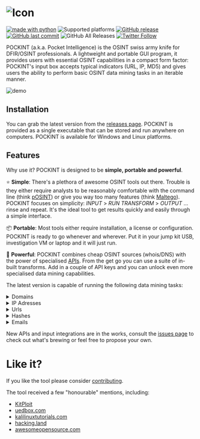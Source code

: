 ![Icon](https://github.com/netevert/pockint/blob/master/docs/icon.png)
=======
[![made with python](https://img.shields.io/badge/-made%20with%20python-blue.svg?logo=python&style=flat-square&logoColor=white)](https://www.python.org)
![Supported platforms](https://img.shields.io/badge/platform-Windows%20|%20Linux-informational.svg?style=flat-square)
[![GitHub release](https://img.shields.io/github/release/netevert/pockint.svg?style=flat-square)](https://github.com/netevert/pockint/releases)
[![GitHub last commit](https://img.shields.io/github/last-commit/netevert/pockint.svg?style=flat-square)](https://github.com/netevert/pockint/commit/master)
![GitHub All Releases](https://img.shields.io/github/downloads/netevert/pockint/total.svg?style=flat-square)
[![Twitter Follow](https://img.shields.io/twitter/follow/netevert.svg?style=social)](https://twitter.com/netevert)

POCKINT (a.k.a. Pocket Intelligence) is the OSINT swiss army knife for DFIR/OSINT professionals. A lightweight and portable GUI program, it provides users with essential OSINT capabilities in a compact form factor: POCKINT's input box accepts typical indicators (URL, IP, MD5) and gives users the ability to perform basic OSINT data mining tasks in an iterable manner.

![demo](https://github.com/netevert/pockint/blob/master/docs/demo.gif)

## Installation

You can grab the latest version from the [releases page](https://github.com/netevert/pockint/releases/latest). POCKINT is provided as a single executable that can be stored and run anywhere on computers. POCKINT is available for Windows and Linux platforms.

## Features

Why use it? POCKINT is designed to be **simple, portable and powerful**.

:star: **Simple**: There's a plethora of awesome OSINT tools out there. Trouble is they either require analysts to be reasonably comfortable with the command line (think [pOSINT](https://github.com/ecstatic-nobel/pOSINT)) or give you way too many features (think [Maltego](https://www.paterva.com/web7/)). POCKINT focuses on simplicity: _INPUT_ > _RUN TRANSFORM_ > _OUTPUT_  ... rinse and repeat. It's the ideal tool to get results quickly and easily through a simple interface.

:package: **Portable**: Most tools either require installation, a license or configuration. POCKINT is ready to go whenever and wherever. Put it in your jump kit USB, investigation VM or laptop and it will just run.

:rocket: **Powerful**: POCKINT combines cheap OSINT sources (whois/DNS) with the power of specialised [APIs](https://www.theguardian.com/media/pda/2007/dec/14/thenutshellabeginnersguide). From the get go you can use a suite of in-built transforms. Add in a couple of API keys and you can unlock even more specialised data mining capabilities.

The latest version is capable of running the following data mining tasks:

<details><summary>Domains</summary>
<p>

|Source     |Transform          |API key needed?   |
| --------- | ----------------- | ---------------- |
| DNS       | IP lookup         |:x:               |
| DNS       | MX lookup         |:x:               |
| DNS       | NS lookup         |:x:               |
| DNS       | TXT lookup        |:x:               |
| Virustotal| Downloaded samples|:heavy_check_mark:|
| Virustotal| Detected URLs     |:heavy_check_mark:|
| Virustotal| Subdomains        |:heavy_check_mark:|

</p>
</details>
<details><summary>IP Adresses</summary>
<p>

|Source     |Transform             |API key needed?   |
| --------- | -------------------- | ---------------- |
| DNS       | Reverse lookup       |:x:               |
| Shodan    | Ports                |:heavy_check_mark:|
| Shodan    | Geolocate            |:heavy_check_mark:|
| Shodan    | Coordinates          |:heavy_check_mark:|
| Shodan    | CVEs                 |:heavy_check_mark:|
| Shodan    | ISP                  |:heavy_check_mark:|
| Shodan    | City                 |:heavy_check_mark:|
| Shodan    | ASN                  |:heavy_check_mark:|
| Virustotal| Network report       |:heavy_check_mark:|
| Virustotal| Communicating samples|:heavy_check_mark:|
| Virustotal| Downloaded samples   |:heavy_check_mark:|
| Virustotal| Detected URLs        |:heavy_check_mark:|

</p>
</details>
<details><summary>Urls</summary>
<p>

|Source     |Transform             |API key needed?   |
| --------- | -------------------- | ---------------- |
| DNS       | Extract hostname     |:x:               |
| Virustotal| Malicious check      |:heavy_check_mark:|
| Virustotal| Reported detections  |:heavy_check_mark:|

</p>
</details>
<details><summary>Hashes</summary>
<p>
 
|Source     |Transform             |API key needed?   |
| --------- | -------------------- | ---------------- |
| Virustotal| Malicious check      |:heavy_check_mark:|
| Virustotal| Malware type         |:heavy_check_mark:|

MD5 and SHA256 hashes are searchable

</p>
</details>
<details><summary>Emails</summary>
<p>

|Source     |Transform             |API key needed?   |
| --------- | -------------------- | ---------------- |
| N/A       | Extract domain       |:x:               |

</p>
</details>

New APIs and input integrations are in the works, consult the [issues page](https://github.com/netevert/pockint/issues) to check out what's brewing or feel free to propose your own.

Like it?
=========
If you like the tool please consider [contributing](https://github.com/netevert/pockint/blob/master/CONTRIBUTING.md).

The tool received a few "honourable" mentions, including:

- [KitPloit](https://www.kitploit.com/2019/10/pockint-portable-osint-swiss-army-knife.html)
- [uedbox.com](https://www.uedbox.com/post/59451/)
- [kalilinuxtutorials.com](https://kalilinuxtutorials.com/pockint-portable-osint-swiss-army-knife-dfir-osint/)
- [hacking.land](https://www.hacking.land/2019/10/pockint-portable-osint-swiss-army-knife.html)
- [awesomeopensource.com](https://awesomeopensource.com/project/netevert/pockint)
